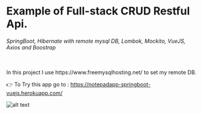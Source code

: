 # Example of Full-stack CRUD Restful Api.
###### SpringBoot,  Hibernate with remote mysql DB, Lombok, Mockito, VueJS, Axios and Boostrap
<br/>
In this project I use https://www.freemysqlhosting.net/ to set my remote DB.


:point_right: To Try this app go to : https://notepadapp-springboot-vuejs.herokuapp.com/

![alt text](https://i.ibb.co/KWkQNpK/notepadapp.png)




